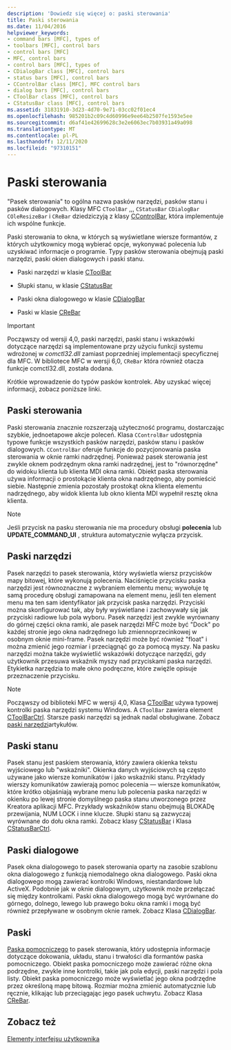 ```yaml
---
description: 'Dowiedz się więcej o: paski sterowania'
title: Paski sterowania
ms.date: 11/04/2016
helpviewer_keywords:
- command bars [MFC], types of
- toolbars [MFC], control bars
- control bars [MFC]
- MFC, control bars
- control bars [MFC], types of
- CDialogBar class [MFC], control bars
- status bars [MFC], control bars
- CControlBar class [MFC], MFC control bars
- dialog bars [MFC], control bars
- CToolBar class [MFC], control bars
- CStatusBar class [MFC], control bars
ms.assetid: 31831910-3d23-4d70-9e71-03cc02f01ec4
ms.openlocfilehash: 985201b2c09c4d60996e9ee64b2507fe1593e5ee
ms.sourcegitcommit: d6af41e42699628c3e2e6063ec7b03931a49a098
ms.translationtype: MT
ms.contentlocale: pl-PL
ms.lasthandoff: 12/11/2020
ms.locfileid: "97310151"
---
```

# <a name="control-bars"></a>Paski sterowania

"Pasek sterowania" to ogólna nazwa pasków narzędzi, pasków stanu i pasków dialogowych. Klasy MFC `CToolBar` ,,, `CStatusBar` `CDialogBar` `COleResizeBar` i `CReBar` dziedziczyją z klasy [CControlBar](reference/ccontrolbar-class.md), która implementuje ich wspólne funkcje.

Paski sterowania to okna, w których są wyświetlane wiersze formantów, z których użytkownicy mogą wybierać opcje, wykonywać polecenia lub uzyskiwać informacje o programie. Typy pasków sterowania obejmują paski narzędzi, paski okien dialogowych i paski stanu.

- Paski narzędzi w klasie [CToolBar](reference/ctoolbar-class.md)

- Słupki stanu, w klasie [CStatusBar](reference/cstatusbar-class.md)

- Paski okna dialogowego w klasie [CDialogBar](reference/cdialogbar-class.md)

- Paski w klasie [CReBar](reference/crebar-class.md)

> [!IMPORTANT]
> Począwszy od wersji 4,0, paski narzędzi, paski stanu i wskazówki dotyczące narzędzi są implementowane przy użyciu funkcji systemu wdrożonej w *comctl32.dll* zamiast poprzedniej implementacji specyficznej dla MFC. W bibliotece MFC w wersji 6,0, `CReBar` która również otacza funkcje comctl32.dll, została dodana.

Krótkie wprowadzenie do typów pasków kontrolek. Aby uzyskać więcej informacji, zobacz poniższe linki.

## <a name="control-bars"></a>Paski sterowania

Paski sterowania znacznie rozszerzają użyteczność programu, dostarczając szybkie, jednoetapowe akcje poleceń. Klasa `CControlBar` udostępnia typowe funkcje wszystkich pasków narzędzi, pasków stanu i pasków dialogowych. `CControlBar` oferuje funkcje do pozycjonowania paska sterowania w oknie ramki nadrzędnej. Ponieważ pasek sterowania jest zwykle oknem podrzędnym okna ramki nadrzędnej, jest to "równorzędne" do widoku klienta lub klienta MDI okna ramki. Obiekt paska sterowania używa informacji o prostokącie klienta okna nadrzędnego, aby pomieścić siebie. Następnie zmienia pozostały prostokąt okna klienta elementu nadrzędnego, aby widok klienta lub okno klienta MDI wypełnił resztę okna klienta.

> [!NOTE]
> Jeśli przycisk na pasku sterowania nie ma procedury obsługi **polecenia** lub **UPDATE_COMMAND_UI** , struktura automatycznie wyłącza przycisk.

## <a name="toolbars"></a>Paski narzędzi

Pasek narzędzi to pasek sterowania, który wyświetla wiersz przycisków mapy bitowej, które wykonują polecenia. Naciśnięcie przycisku paska narzędzi jest równoznaczne z wybraniem elementu menu; wywołuje tę samą procedurę obsługi zamapowana na element menu, jeśli ten element menu ma ten sam identyfikator jak przycisk paska narzędzi. Przyciski można skonfigurować tak, aby były wyświetlane i zachowywały się jak przyciski radiowe lub pola wyboru. Pasek narzędzi jest zwykle wyrównany do górnej części okna ramki, ale pasek narzędzi MFC może być "Dock" po każdej stronie jego okna nadrzędnego lub zmiennoprzecinkowej w osobnym oknie mini-frame. Pasek narzędzi może być również "float" i można zmienić jego rozmiar i przeciągnąć go za pomocą myszy. Na pasku narzędzi można także wyświetlić wskazówki dotyczące narzędzi, gdy użytkownik przesuwa wskaźnik myszy nad przyciskami paska narzędzi. Etykietka narzędzia to małe okno podręczne, które zwięźle opisuje przeznaczenie przycisku.

> [!NOTE]
> Począwszy od biblioteki MFC w wersji 4,0, Klasa [CToolBar](reference/ctoolbar-class.md) używa typowej kontrolki paska narzędzi systemu Windows. A `CToolBar` zawiera element [CToolBarCtrl](reference/ctoolbarctrl-class.md). Starsze paski narzędzi są jednak nadal obsługiwane. Zobacz [paski narzędzi](mfc-toolbar-implementation.md)artykułów.

## <a name="status-bars"></a>Paski stanu

Pasek stanu jest paskiem sterowania, który zawiera okienka tekstu wyjściowego lub "wskaźniki". Okienka danych wyjściowych są często używane jako wiersze komunikatów i jako wskaźniki stanu. Przykłady wierszy komunikatów zawierają pomoc polecenia — wiersze komunikatów, które krótko objaśniają wybrane menu lub polecenia paska narzędzi w okienku po lewej stronie domyślnego paska stanu utworzonego przez Kreatora aplikacji MFC. Przykłady wskaźników stanu obejmują BLOKADę przewijania, NUM LOCK i inne klucze. Słupki stanu są zazwyczaj wyrównane do dołu okna ramki. Zobacz klasy [CStatusBar](reference/cstatusbar-class.md) i Klasa [CStatusBarCtrl](reference/cstatusbarctrl-class.md).

## <a name="dialog-bars"></a>Paski dialogowe

Pasek okna dialogowego to pasek sterowania oparty na zasobie szablonu okna dialogowego z funkcją niemodalnego okna dialogowego. Paski okna dialogowego mogą zawierać kontrolki Windows, niestandardowe lub ActiveX. Podobnie jak w oknie dialogowym, użytkownik może przełączać się między kontrolkami. Paski okna dialogowego mogą być wyrównane do górnego, dolnego, lewego lub prawego boku okna ramki i mogą być również przepływane w osobnym oknie ramek. Zobacz Klasa [CDialogBar](reference/cdialogbar-class.md).

## <a name="rebars"></a>Paski

[Paska pomocniczego](using-crebarctrl.md) to pasek sterowania, który udostępnia informacje dotyczące dokowania, układu, stanu i trwałości dla formantów paska pomocniczego. Obiekt paska pomocniczego może zawierać różne okna podrzędne, zwykle inne kontrolki, takie jak pola edycji, paski narzędzi i pola listy. Obiekt paska pomocniczego może wyświetlać jego okna podrzędne przez określoną mapę bitową. Rozmiar można zmienić automatycznie lub ręcznie, klikając lub przeciągając jego pasek uchwytu. Zobacz Klasa [CReBar](reference/crebar-class.md).

## <a name="see-also"></a>Zobacz też

[Elementy interfejsu użytkownika](user-interface-elements-mfc.md)
